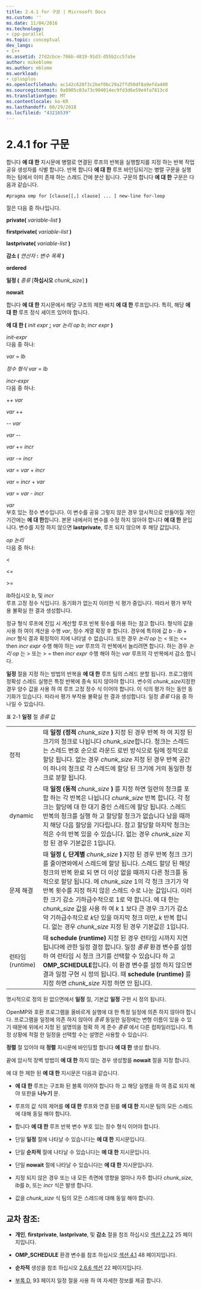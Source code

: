 ```yaml
---
title: 2.4.1 for 구문 | Microsoft Docs
ms.custom: ''
ms.date: 11/04/2016
ms.technology:
- cpp-parallel
ms.topic: conceptual
dev_langs:
- C++
ms.assetid: 27d2cbce-786b-4819-91d3-d55b2cc57a5e
author: mikeblome
ms.author: mblome
ms.workload:
- cplusplus
ms.openlocfilehash: ac142c628f3c2bef0bc29a2ffd50df8a9efda400
ms.sourcegitcommit: 9a0905c03a73c904014ec9fd3d6e59e4fa7813cd
ms.translationtype: MT
ms.contentlocale: ko-KR
ms.lasthandoff: 08/29/2018
ms.locfileid: "43216539"
---
```

# <a name="241-for-construct"></a>2.4.1 for 구문

합니다 **에 대 한** 지시문에 병렬로 연결된 루프의 반복을 실행할지를 지정 하는 반복 작업 공유 생성자를 식별 합니다. 반복 합니다 **에 대 한** 루프 바인딩되기는 병렬 구문을 실행 하는 팀에서 이미 존재 하는 스레드 간에 분산 됩니다. 구문의 합니다 **에 대 한** 구문은 다음과 같습니다.

```
#pragma omp for [clause[[,] clause] ... ] new-line for-loop
```

절은 다음 중 하나입니다.

**private(** *variable-list* **)**

**firstprivate(** *variable-list* **)**

**lastprivate(** *variable-list* **)**

**감소 (** *연산자* **:** *변수 목록* **)**

**ordered**

**일정 (** *종류* [**하십시오** *chunk_size*] **)**

**nowait**

합니다 **에 대 한** 지시문에서 해당 구조의 제한 배치 **에 대 한** 루프입니다. 특히, 해당 **에 대 한** 루프 정식 셰이프 있어야 합니다.

**에 대 한 (** *init expr* **;** *var 논리 op b*; *incr expr* **)**

*init-expr*<br/>
다음 중 하나:

*var* = *lb*

*정수 형식 var* = *lb*

*incr-expr*<br/>
다음 중 하나:

++ *var*

*var* ++

-- *var*

*var* --

*var* += *incr*

*var* -= *incr*

*var* = *var* + *incr*

*var* = *incr* + *var*

*var* = *var* - *incr*

*var*<br/>
부호 있는 정수 변수입니다. 이 변수를 공유 그렇지 않은 경우 암시적으로 만들어질 개인 기간에는 **에 대 한**합니다.   본문 내에서이 변수를 수정 하지 않아야 합니다 **에 대 한** 문입니다. 변수를 지정 하지 않으면 **lastprivate**, 루프 되지 않으며 후 해당 값입니다.

*op 논리*<br/>
다음 중 하나:

<

\<=

>

\>=

*lb*하십시오 *b*, 및 *incr*<br>
루프 고정 정수 식입니다. 동기화가 없는지 이러한 식 평가 중입니다. 따라서 평가 부작용 불확실 한 결과 생성합니다.

정규 형식 루프에 진입 시 계산할 루프 반복 횟수를 허용 하는 참고 합니다. 형식의 값을 사용 하 여이 계산을 수행 *var*, 정수 계열 확장 후 합니다. 경우에 특히에 값 *b* - *lb* + *incr* 형식 결과 확정적이 지에 나타낼 수 없습니다. 또한 경우 *논리 op* 는 < 또는 \<= then *incr expr* 수행 해야 하는 *var* 루프의 각 반복에서 늘리려면 합니다.   하는 경우 *논리 op* 는 > 또는 > = then *incr expr* 수행 해야 하는 *var* 루프의 각 반복에서 감소 합니다.

**일정** 절을 지정 하는 방법의 반복을 **에 대 한** 루프 팀의 스레드 분할 됩니다. 프로그램의 정확성 스레드 실행은 특정 반복에 종속 되지 않아야 합니다. 변수의 *chunk_size*지정한 경우 양수 값을 사용 하 여 루프 고정 정수 식 이어야 합니다. 이 식의 평가 하는 동안 동기화가 있습니다. 따라서 평가 부작용 불확실 한 결과 생성합니다. 일정 *종류* 다음 중 하나일 수 있습니다.

표 2-1 **일정** 절 *종류* 값

|||
|-|-|
|정적|때 **일정 (정적** *chunk_size* **)** 지정 된 경우 반복 하 여 지정 된 크기의 청크로 나뉩니다 *chunk_size*합니다. 청크는 스레드는 스레드 번호 순으로 라운드 로빈 방식으로 팀에 정적으로 할당 됩니다. 없는 경우 *chunk_size* 지정 된 경우 반복 공간이 하나의 청크로 각 스레드에 할당 된 크기에 거의 동일한 청크로 분할 됩니다.|
|dynamic|때 **일정 (동적** *chunk_size* **)** 를 지정 하면 일련의 청크를 포함 하는 각 반복은 나뉩니다 *chunk_size* 반복 합니다. 각 청크는 할당에 대 한 대기 중인 스레드에 할당 됩니다. 스레드 반복의 청크를 실행 하 고 할당할 청크가 없습니다 남을 때까지 해당 다음 할당을 기다립니다. 참고 할당할 마지막 청크는 적은 수의 반복 있을 수 있습니다. 없는 경우 *chunk_size* 지정 된 경우 기본값은 1입니다.|
|문제 해결|때 **일정 (, 단계별** *chunk_size* **)** 지정 된 경우 반복 청크 크기를 줄이면와에서 스레드에 할당 됩니다. 스레드 할당 된 해당 청크의 반복 완료 되 면 더 이상 없을 때까지 다른 청크를 동적으로 할당 됩니다. 에 *chunk_size* 1의 각 청크 크기가 약 반복 횟수를 지정 하지 않은 스레드 수로 나눈 값입니다. 이러한 크기 감소 기하급수적으로 1로 약 합니다. 에 대 한는 *chunk_size* 값을 사용 하 여 *k* 1 보다 큰 경우 크기가 감소 약 기하급수적으로 *k*단 있을 마지막 청크 미만,  *k* 반복 합니다. 없는 경우 *chunk_size* 지정 된 경우 기본값은 1입니다.|
|런타임(runtime)|때 **schedule (runtime)** 지정 된 경우 런타임 시까지 지연 됩니다에 관한 일정 결정 합니다. 일정 *종류* 환경 변수를 설정 하 여 런타임 시 청크 크기를 선택할 수 있습니다 하 고 **OMP_SCHEDULE**합니다. 이 환경 변수를 설정 하지 않으면 결과 일정 구현 시 정의 됩니다. 때 **schedule (runtime)** 를 지정 하면 *chunk_size* 지정 하면 안 됩니다.|

명시적으로 정의 된 없으면에서 **일정** 절, 기본값 **일정** 구현 시 정의 됩니다.

OpenMP와 호환 프로그램을 올바르게 실행에 대 한 특정 일정에 의존 하지 않아야 합니다. 프로그램을 일정에 의존 하지 않아야 *종류* 동일한 일정에는 변형 이름이 있을 수 있기 때문에 위에서 지정 된 설명의을 정확 하 게 준수 *종류* 에서 다른 컴파일러입니다. 특정 상황에 적절 한 일정을 선택할 수는 설명은 사용할 수 있습니다.

**정렬** 절 있어야 때 **정렬** 지시문에 바인딩할 합니다 **에 대 한** 생성 합니다.

끝에 암시적 장벽 방법이 **에 대 한** 하지 않는 경우 생성할를 **nowait** 절을 지정 합니다.

에 대 한 제한 된 **에 대 한** 지시문은 다음과 같습니다.

-   **에 대 한** 루프는 구조화 된 블록 이어야 합니다 하 고 해당 실행을 하 여 종료 되지 해야 또한을 **나누기** 문.

-   루프의 값 식의 제어를 **에 대 한** 루프와 연결 된를 **에 대 한** 지시문 팀의 모든 스레드에 대해 동일 해야 합니다.

-   합니다 **에 대 한** 루프 반복 변수 부호 있는 정수 형식 이어야 합니다.

-   단일 **일정** 절에 나타날 수 있습니다는 **에 대 한** 지시문입니다.

-   단일 **순차적** 절에 나타날 수 있습니다는 **에 대 한** 지시문입니다.

-   단일 **nowait** 절에 나타날 수 있습니다는 **에 대 한** 지시문입니다.

-   지정 되지 않은 경우 또는 내 모든 측면에 영향을 얼마나 자주 합니다 *chunk_size*, *lb*를 *b*, 또는 *incr* 식은 발생 합니다.

-   값을 *chunk_size* 식 팀의 모든 스레드에 대해 동일 해야 합니다.

## <a name="cross-references"></a>교차 참조:

-   **개인**, **firstprivate**, **lastprivate**, 및 **감소** 절을 참조 하십시오 [섹션 2.7.2](../../parallel/openmp/2-7-2-data-sharing-attribute-clauses.md) 25 페이지입니다.

-   **OMP_SCHEDULE** 환경 변수를 참조 하십시오 [섹션 4.1](../../parallel/openmp/4-1-omp-schedule.md) 48 페이지입니다.

-   **순차적** 생성을 참조 하십시오 [2.6.6 섹션](../../parallel/openmp/2-6-6-ordered-construct.md) 22 페이지입니다.

-   [부록 D](../../parallel/openmp/d-using-the-schedule-clause.md), 93 페이지 일정 절을 사용 하 여 자세한 정보를 제공 합니다.